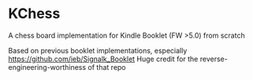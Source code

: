 # KChess
A chess board implementation for Kindle Booklet (FW >5.0) from scratch 
  
  
Based on previous booklet implementations, especially https://github.com/ieb/Signalk_Booklet
Huge credit for the reverse-engineering-worthiness of that repo
